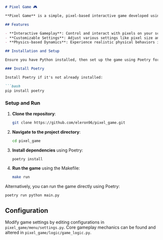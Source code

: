 ```markdown
# Pixel Game 🎮

**Pixel Game** is a simple, pixel-based interactive game developed using Python and Pygame.

## Features

- **Interactive Gameplay**: Control and interact with pixels on your screen.
- **Customizable Settings**: Adjust various settings like pixel size and physics properties.
- **Physics-based Dynamics**: Experience realistic physical behaviors in-game.

## Installation and Setup

Ensure you have Python installed, then set up the game using Poetry for dependency management.

### Install Poetry

Install Poetry if it's not already installed:

```bash
pip install poetry
```

### Setup and Run

1. **Clone the repository**:
   ```bash
   git clone https://github.com/eleron96/pixel_game.git
   ```
2. **Navigate to the project directory**:
   ```bash
   cd pixel_game
   ```
3. **Install dependencies** using Poetry:
   ```bash
   poetry install
   ```
4. **Run the game** using the Makefile:
   ```bash
   make run
   ```

Alternatively, you can run the game directly using Poetry:
```bash
poetry run python main.py
```

## Configuration

Modify game settings by editing configurations in `pixel_game/menu/settings.py`. Core gameplay mechanics can be found and altered in `pixel_game/logic/game_logic.py`.

